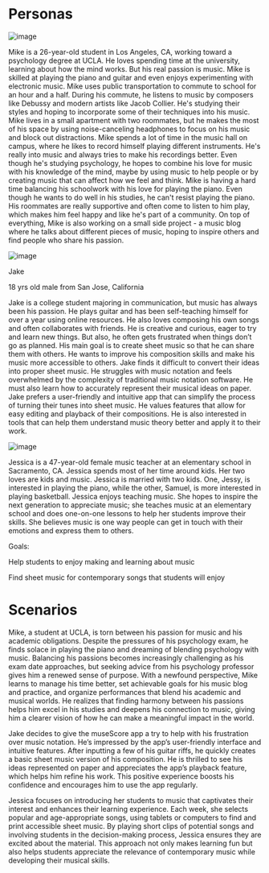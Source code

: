 # Personas
![image](https://github.com/user-attachments/assets/c93df96a-e071-4375-bee0-545fa4dd0847)

Mike is a 26-year-old student in Los Angeles, CA, working toward a psychology degree at
UCLA. He loves spending time at the university, learning about how the mind works. But his real
passion is music. Mike is skilled at playing the piano and guitar and even enjoys experimenting
with electronic music. Mike uses public transportation to commute to school for an hour and a
half. During his commute, he listens to music by composers like Debussy and modern artists
like Jacob Collier. He's studying their styles and hoping to incorporate some of their techniques
into his music. Mike lives in a small apartment with two roommates, but he makes the most of
his space by using noise-canceling headphones to focus on his music and block out
distractions.
Mike spends a lot of time in the music hall on campus, where he likes to record himself playing
different instruments. He's really into music and always tries to make his recordings better. Even
though he's studying psychology, he hopes to combine his love for music with his knowledge of
the mind, maybe by using music to help people or by creating music that can affect how we feel
and think.
Mike is having a hard time balancing his schoolwork with his love for playing the piano. Even
though he wants to do well in his studies, he can't resist playing the piano. His roommates are
really supportive and often come to listen to him play, which makes him feel happy and like he's
part of a community. On top of everything, Mike is also working on a small side project - a music
blog where he talks about different pieces of music, hoping to inspire others and find people
who share his passion.

![image](https://github.com/user-attachments/assets/360b56f3-1175-4581-a23b-a0b8705faffa)

Jake 

18 yrs old male from San Jose, California

Jake is a college student majoring in communication, but music has always been his passion. He plays guitar and has been self-teaching himself for over a year using online resources. He also loves composing his own songs and often collaborates with friends.
He is creative and curious, eager to try and learn new things. But also, he often gets frustrated when things don’t go as planned. His main goal is to create sheet music so that he can share them with others. He wants to improve his composition skills and make his music more accessible to others. Jake finds it difficult to convert their ideas into proper sheet music. He struggles with music notation and feels overwhelmed by the complexity of traditional music notation software. He must also learn how to accurately represent their musical ideas on paper.
Jake prefers a user-friendly and intuitive app that can simplify the process of turning their tunes into sheet music. He values features that allow for easy editing and playback of their compositions. He is also interested in tools that can help them understand music theory better and apply it to their work.

![image](https://github.com/user-attachments/assets/671cf34a-bd1f-43e8-9952-f8741a4a88f8)

Jessica is a 47-year-old female music teacher at an elementary school in Sacramento, CA.
Jessica spends most of her time around kids. Her two loves are kids and music. Jessica is married with two kids. One, Jessy, is interested in playing the piano, while the other, Samuel, is more interested in playing basketball.
Jessica enjoys teaching music. She hopes to inspire the next generation to appreciate music; she teaches music at an elementary school and does one-on-one lessons to help her students improve their skills. She believes music is one way people can get in touch with their emotions and express them to others.

Goals:

Help students to enjoy making and learning about music

Find sheet music for contemporary songs that students will enjoy


# Scenarios

Mike, a student at UCLA, is torn between his passion for music and his academic obligations. Despite the pressures of his psychology exam, he finds solace in playing the piano and dreaming of blending psychology with music. Balancing his passions becomes increasingly challenging as his exam date approaches, but seeking advice from his psychology professor gives him a renewed sense of purpose. With a newfound perspective, Mike learns to manage his time better, set achievable goals for his music blog and practice, and organize performances that blend his academic and musical worlds. He realizes that finding harmony between his passions helps him excel in his studies and deepens his connection to music, giving him a clearer vision of how he can make a meaningful impact in the world.

Jake decides to give the museScore app a try to help with his frustration over music notation. He’s impressed by the app’s user-friendly interface and intuitive features. After inputting a few of his guitar riffs, he quickly creates a basic sheet music version of his composition. He is thrilled to see his ideas represented on paper and appreciates the app’s playback feature, which helps him refine his work. This positive experience boosts his confidence and encourages him to use the app regularly.

Jessica focuses on introducing her students to music that captivates their interest and enhances their learning experience. Each week, she selects popular and age-appropriate songs, using tablets or computers to find and print accessible sheet music. By playing short clips of potential songs and involving students in the decision-making process, Jessica ensures they are excited about the material. This approach not only makes learning fun but also helps students appreciate the relevance of contemporary music while developing their musical skills.
